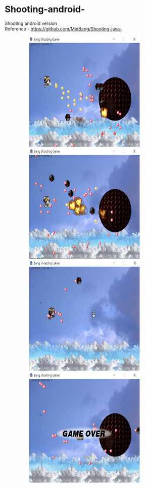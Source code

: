 # Shooting-android-

Shooting android version<br>
Reference - https://github.com/MinBang/Shooting-java-<br>

<p align=center>
<img src="https://github.com/MinBang/Shooting-android-/blob/master/screenshot/shooting1.png" width=350 height=350>
<img src="https://github.com/MinBang/Shooting-android-/blob/master/screenshot/shooting2.png" width=350 height=350><br>
<img src="https://github.com/MinBang/Shooting-android-/blob/master/screenshot/shooting3.png" width=350 height=350>
<img src="https://github.com/MinBang/Shooting-android-/blob/master/screenshot/shooting4.png" width=350 height=350>
</p>
